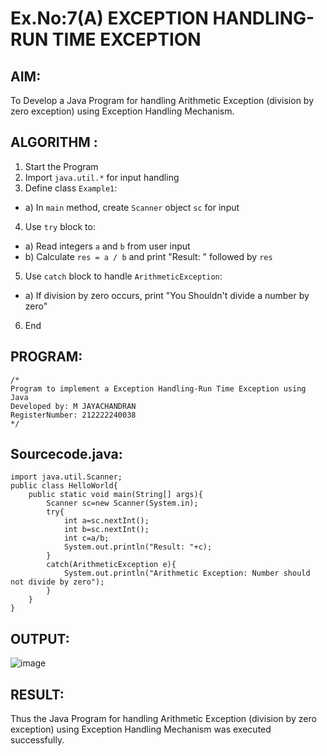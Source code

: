 # Ex.No:7(A)           EXCEPTION HANDLING-RUN TIME EXCEPTION
## AIM:
  To Develop a Java Program for handling Arithmetic Exception (division by zero exception) using Exception Handling Mechanism.

## ALGORITHM :
1.  Start the Program
2.	Import `java.util.*` for input handling
3.	Define class `Example1`:
-	a) In `main` method, create `Scanner` object `sc` for input
4.	Use `try` block to:
-	a) Read integers `a` and `b` from user input
-	b) Calculate `res = a / b` and print "Result: " followed by `res`
5.	Use `catch` block to handle `ArithmeticException`:
-	a) If division by zero occurs, print "You Shouldn't divide a number by zero"
6.	End







## PROGRAM:
 ```
/*
Program to implement a Exception Handling-Run Time Exception using Java
Developed by: M JAYACHANDRAN
RegisterNumber: 212222240038 
*/
```

## Sourcecode.java:

```
import java.util.Scanner;
public class HelloWorld{
    public static void main(String[] args){
        Scanner sc=new Scanner(System.in);
        try{
            int a=sc.nextInt();
            int b=sc.nextInt();
            int c=a/b;
            System.out.println("Result: "+c);
        }
        catch(ArithmeticException e){
            System.out.println("Arithmetic Exception: Number should not divide by zero");
        }
    }
}
```




## OUTPUT:

![image](https://github.com/user-attachments/assets/e6cf41f7-007d-439c-a719-ecd1891cdb31)



## RESULT:
Thus the Java Program for handling Arithmetic Exception (division by zero exception) using Exception Handling Mechanism was executed successfully.


